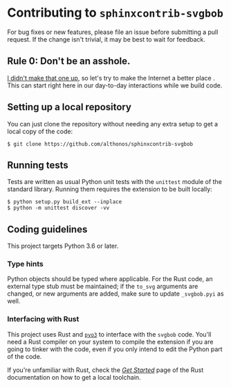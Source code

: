 # Contributing to `sphinxcontrib-svgbob`

For bug fixes or new features, please file an issue before submitting a
pull request. If the change isn't trivial, it may be best to wait for
feedback.

## Rule 0: Don't be an asshole.

[I didn't make that one up](https://en.wikipedia.org/wiki/The_No_Asshole_Rule),
so let's try to make the Internet a better place . This can start right here
in our day-to-day interactions while we build code.

## Setting up a local repository

You can just clone the repository without needing any extra setup to get a
local copy of the code:

```console
$ git clone https://github.com/althonos/sphinxcontrib-svgbob
```

## Running tests

Tests are written as usual Python unit tests with the `unittest` module of
the standard library. Running them requires the extension to be built
locally:

```console
$ python setup.py build_ext --inplace
$ python -m unittest discover -vv
```

## Coding guidelines

This project targets Python 3.6 or later.

### Type hints

Python objects should be typed where applicable. For the Rust code, 
an external type stub must be maintained; if the `to_svg` arguments
are changed, or new arguments are added, make sure to update `_svgbob.pyi`
as well.

### Interfacing with Rust

This project uses Rust and [`pyo3`](https://pyo3.rs) to interface with the
`svgbob` code. You'll need a Rust compiler on your system to compile the
extension if you are going to tinker with the code, even if you only intend
to edit the Python part of the code.

If you're unfamiliar with Rust, check the [*Get Started*](https://www.rust-lang.org/learn/get-started)
page of the Rust documentation on how to get a local toolchain.
